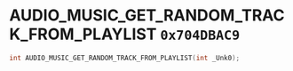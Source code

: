 # AUDIO_MUSIC_GET_RANDOM_TRACK_FROM_PLAYLIST `0x704DBAC9`

```cpp
int AUDIO_MUSIC_GET_RANDOM_TRACK_FROM_PLAYLIST(int _Unk0);
```